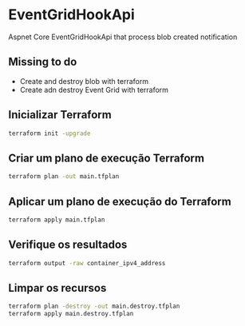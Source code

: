 # EventGridHookApi
Aspnet Core EventGridHookApi that process blob created notification

## Missing to do
- Create and destroy blob with terraform
- Create adn destroy Event Grid with terraform

## Inicializar Terraform
```bash
terraform init -upgrade
```

## Criar um plano de execução Terraform
```bash
terraform plan -out main.tfplan
```

## Aplicar um plano de execução do Terraform
```bash
terraform apply main.tfplan
```

## Verifique os resultados
```bash
terraform output -raw container_ipv4_address
```

## Limpar os recursos
```bash
terraform plan -destroy -out main.destroy.tfplan
terraform apply main.destroy.tfplan
```